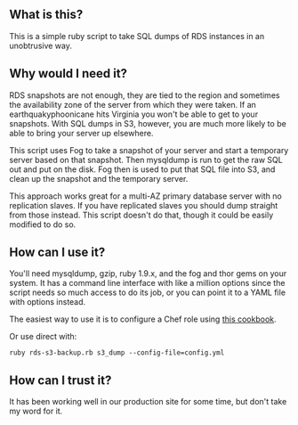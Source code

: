 What is this?
-------------

This is a simple ruby script to take SQL dumps of RDS instances in an unobtrusive way.

Why would I need it?
--------------------

RDS snapshots are not enough, they are tied to the region and sometimes the availability zone of the server from which they were taken. If an earthquakyphoonicane hits Virginia you won't be able to get to your snapshots. With SQL dumps in S3, however, you are much more likely to be able to bring your server up elsewhere.

This script uses Fog to take a snapshot of your server and start a temporary server based on that snapshot. Then mysqldump is run to get the raw SQL out and put on the disk. Fog then is used to put that SQL file into S3, and clean up the snapshot and the temporary server. 

This approach works great for a multi-AZ primary database server with no replication slaves. If you have replicated slaves you should dump straight from those instead. This script doesn't do that, though it could be easily modified to do so.

How can I use it?
-----------------

You'll need mysqldump, gzip, ruby 1.9.x, and the fog and thor gems on your system. It has a command line interface with like a million options since the script needs so much access to do its job, or you can point it to a YAML file with options instead.

The easiest way to use it is to configure a Chef role using [this cookbook](https://github.com/thecity/cookbooks/tree/master/rds-s3-backups).

Or use direct with:

    ruby rds-s3-backup.rb s3_dump --config-file=config.yml

How can I trust it?
-------------------

It has been working well in our production site for some time, but don't take my word for it.